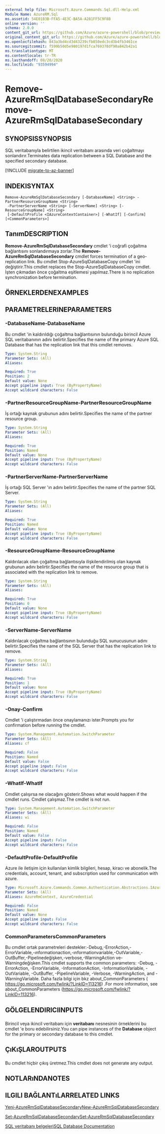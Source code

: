 ```yaml
---
external help file: Microsoft.Azure.Commands.Sql.dll-Help.xml
Module Name: AzureRM.Sql
ms.assetid: 54E01B3B-FFA5-4E3C-BA5A-A281FF5C9F8B
online version: ''
schema: 2.0.0
content_git_url: https://github.com/Azure/azure-powershell/blob/preview/src/ResourceManager/Sql/Commands.Sql/help/Remove-AzureRmSqlDatabaseSecondary.md
original_content_git_url: https://github.com/Azure/azure-powershell/blob/preview/src/ResourceManager/Sql/Commands.Sql/help/Remove-AzureRmSqlDatabaseSecondary.md
ms.openlocfilehash: 843a3bd4cd3d43239cfb850edc3cd3b4fb3461ce
ms.sourcegitcommit: f599b50d5e980197d1fca769378df90a842b42a1
ms.translationtype: MT
ms.contentlocale: tr-TR
ms.lasthandoff: 08/20/2020
ms.locfileid: "93594994"
---
```

# <span data-ttu-id="a70c4-101">Remove-AzureRmSqlDatabaseSecondary</span><span class="sxs-lookup"><span data-stu-id="a70c4-101">Remove-AzureRmSqlDatabaseSecondary</span></span>

## <span data-ttu-id="a70c4-102">SYNOPSIS</span><span class="sxs-lookup"><span data-stu-id="a70c4-102">SYNOPSIS</span></span>
<span data-ttu-id="a70c4-103">SQL veritabanıyla belirtilen ikincil veritabanı arasında veri çoğaltmayı sonlandırır.</span><span class="sxs-lookup"><span data-stu-id="a70c4-103">Terminates data replication between a SQL Database and the specified secondary database.</span></span>

[!INCLUDE [migrate-to-az-banner](../../includes/migrate-to-az-banner.md)]

## <span data-ttu-id="a70c4-104">INDEKI</span><span class="sxs-lookup"><span data-stu-id="a70c4-104">SYNTAX</span></span>

```
Remove-AzureRmSqlDatabaseSecondary [-DatabaseName] <String> -PartnerResourceGroupName <String>
 -PartnerServerName <String> [-ServerName] <String> [-ResourceGroupName] <String>
 [-DefaultProfile <IAzureContextContainer>] [-WhatIf] [-Confirm] [<CommonParameters>]
```

## <span data-ttu-id="a70c4-105">Tanım</span><span class="sxs-lookup"><span data-stu-id="a70c4-105">DESCRIPTION</span></span>
<span data-ttu-id="a70c4-106">**Remove-AzureRmSqlDatabaseSecondary** cmdlet 'i coğrafi çoğaltma bağlantısını sonlandırmaya zorlar.</span><span class="sxs-lookup"><span data-stu-id="a70c4-106">The **Remove-AzureRmSqlDatabaseSecondary** cmdlet forces termination of a geo-replication link.</span></span>
<span data-ttu-id="a70c4-107">Bu cmdlet Stop-AzureSqlDatabaseCopy cmdlet 'ini değiştirir.</span><span class="sxs-lookup"><span data-stu-id="a70c4-107">This cmdlet replaces the Stop-AzureSqlDatabaseCopy cmdlet.</span></span>
<span data-ttu-id="a70c4-108">İşten çıkmadan önce çoğaltma eşitlemesi yapılmaz.</span><span class="sxs-lookup"><span data-stu-id="a70c4-108">There is no replication synchronization before termination.</span></span>

## <span data-ttu-id="a70c4-109">ÖRNEKLERDEN</span><span class="sxs-lookup"><span data-stu-id="a70c4-109">EXAMPLES</span></span>

## <span data-ttu-id="a70c4-110">PARAMETRELERINE</span><span class="sxs-lookup"><span data-stu-id="a70c4-110">PARAMETERS</span></span>

### <span data-ttu-id="a70c4-111">-DatabaseName</span><span class="sxs-lookup"><span data-stu-id="a70c4-111">-DatabaseName</span></span>
<span data-ttu-id="a70c4-112">Bu cmdlet 'in kaldırıldığı çoğaltma bağlantısının bulunduğu birincil Azure SQL veritabanının adını belirtir.</span><span class="sxs-lookup"><span data-stu-id="a70c4-112">Specifies the name of the primary Azure SQL Database that has the replication link that this cmdlet removes.</span></span>

```yaml
Type: System.String
Parameter Sets: (All)
Aliases: 

Required: True
Position: 2
Default value: None
Accept pipeline input: True (ByPropertyName)
Accept wildcard characters: False
```

### <span data-ttu-id="a70c4-113">-PartnerResourceGroupName</span><span class="sxs-lookup"><span data-stu-id="a70c4-113">-PartnerResourceGroupName</span></span>
<span data-ttu-id="a70c4-114">İş ortağı kaynak grubunun adını belirtir.</span><span class="sxs-lookup"><span data-stu-id="a70c4-114">Specifies the name of the partner  resource group.</span></span>

```yaml
Type: System.String
Parameter Sets: (All)
Aliases: 

Required: True
Position: Named
Default value: None
Accept pipeline input: True (ByPropertyName)
Accept wildcard characters: False
```

### <span data-ttu-id="a70c4-115">-PartnerServerName</span><span class="sxs-lookup"><span data-stu-id="a70c4-115">-PartnerServerName</span></span>
<span data-ttu-id="a70c4-116">İş ortağı SQL Server 'ın adını belirtir.</span><span class="sxs-lookup"><span data-stu-id="a70c4-116">Specifies the name of the partner SQL Server.</span></span>

```yaml
Type: System.String
Parameter Sets: (All)
Aliases: 

Required: True
Position: Named
Default value: None
Accept pipeline input: True (ByPropertyName)
Accept wildcard characters: False
```

### <span data-ttu-id="a70c4-117">-ResourceGroupName</span><span class="sxs-lookup"><span data-stu-id="a70c4-117">-ResourceGroupName</span></span>
<span data-ttu-id="a70c4-118">Kaldırılacak olan çoğaltma bağlantısıyla ilişkilendirilmiş olan kaynak grubunun adını belirtir.</span><span class="sxs-lookup"><span data-stu-id="a70c4-118">Specifies the name of the resource group that is associated with the replication link to remove.</span></span>

```yaml
Type: System.String
Parameter Sets: (All)
Aliases: 

Required: True
Position: 0
Default value: None
Accept pipeline input: True (ByPropertyName)
Accept wildcard characters: False
```

### <span data-ttu-id="a70c4-119">-ServerName</span><span class="sxs-lookup"><span data-stu-id="a70c4-119">-ServerName</span></span>
<span data-ttu-id="a70c4-120">Kaldırılacak çoğaltma bağlantısının bulunduğu SQL sunucusunun adını belirtir.</span><span class="sxs-lookup"><span data-stu-id="a70c4-120">Specifies the name of the SQL Server that has the replication link to remove.</span></span>

```yaml
Type: System.String
Parameter Sets: (All)
Aliases: 

Required: True
Position: 1
Default value: None
Accept pipeline input: True (ByPropertyName)
Accept wildcard characters: False
```

### <span data-ttu-id="a70c4-121">-Onay</span><span class="sxs-lookup"><span data-stu-id="a70c4-121">-Confirm</span></span>
<span data-ttu-id="a70c4-122">Cmdlet 'i çalıştırmadan önce onaylamanızı ister.</span><span class="sxs-lookup"><span data-stu-id="a70c4-122">Prompts you for confirmation before running the cmdlet.</span></span>

```yaml
Type: System.Management.Automation.SwitchParameter
Parameter Sets: (All)
Aliases: cf

Required: False
Position: Named
Default value: False
Accept pipeline input: False
Accept wildcard characters: False
```

### <span data-ttu-id="a70c4-123">-WhatIf</span><span class="sxs-lookup"><span data-stu-id="a70c4-123">-WhatIf</span></span>
<span data-ttu-id="a70c4-124">Cmdlet çalışırsa ne olacağını gösterir.</span><span class="sxs-lookup"><span data-stu-id="a70c4-124">Shows what would happen if the cmdlet runs.</span></span>
<span data-ttu-id="a70c4-125">Cmdlet çalışmaz.</span><span class="sxs-lookup"><span data-stu-id="a70c4-125">The cmdlet is not run.</span></span>

```yaml
Type: System.Management.Automation.SwitchParameter
Parameter Sets: (All)
Aliases: wi

Required: False
Position: Named
Default value: False
Accept pipeline input: False
Accept wildcard characters: False
```

### <span data-ttu-id="a70c4-126">-DefaultProfile</span><span class="sxs-lookup"><span data-stu-id="a70c4-126">-DefaultProfile</span></span>
<span data-ttu-id="a70c4-127">Azure ile iletişim için kullanılan kimlik bilgileri, hesap, kiracı ve abonelik.</span><span class="sxs-lookup"><span data-stu-id="a70c4-127">The credentials, account, tenant, and subscription used for communication with azure.</span></span>

```yaml
Type: Microsoft.Azure.Commands.Common.Authentication.Abstractions.IAzureContextContainer
Parameter Sets: (All)
Aliases: AzureRmContext, AzureCredential

Required: False
Position: Named
Default value: None
Accept pipeline input: False
Accept wildcard characters: False
```

### <span data-ttu-id="a70c4-128">CommonParameters</span><span class="sxs-lookup"><span data-stu-id="a70c4-128">CommonParameters</span></span>
<span data-ttu-id="a70c4-129">Bu cmdlet ortak parametreleri destekler:-Debug,-ErrorAction,-ErrorVariable,-ınformationaction,-ınformationvariable,-OutVariable,-OutBuffer,-Pipelinedeğişken,-verbose,-WarningAction ve-Warningdeğişken.</span><span class="sxs-lookup"><span data-stu-id="a70c4-129">This cmdlet supports the common parameters: -Debug, -ErrorAction, -ErrorVariable, -InformationAction, -InformationVariable, -OutVariable, -OutBuffer, -PipelineVariable, -Verbose, -WarningAction, and -WarningVariable.</span></span> <span data-ttu-id="a70c4-130">Daha fazla bilgi için bkz about_CommonParameters ( https://go.microsoft.com/fwlink/?LinkID=113216) .</span><span class="sxs-lookup"><span data-stu-id="a70c4-130">For more information, see about_CommonParameters (https://go.microsoft.com/fwlink/?LinkID=113216).</span></span>

## <span data-ttu-id="a70c4-131">GÖLGELENDIRICI</span><span class="sxs-lookup"><span data-stu-id="a70c4-131">INPUTS</span></span>

###  
<span data-ttu-id="a70c4-132">Birincil veya ikincil veritabanı için **veritabanı** nesnesinin örneklerini bu cmdlet 'e boru edebilirsiniz.</span><span class="sxs-lookup"><span data-stu-id="a70c4-132">You can pipe instances of the **Database** object for the primary or secondary database to this cmdlet.</span></span>

## <span data-ttu-id="a70c4-133">ÇıKıŞLAR</span><span class="sxs-lookup"><span data-stu-id="a70c4-133">OUTPUTS</span></span>

###  
<span data-ttu-id="a70c4-134">Bu cmdlet hiçbir çıkış üretmez.</span><span class="sxs-lookup"><span data-stu-id="a70c4-134">This cmdlet does not generate any output.</span></span>

## <span data-ttu-id="a70c4-135">NOTLARıNDA</span><span class="sxs-lookup"><span data-stu-id="a70c4-135">NOTES</span></span>

## <span data-ttu-id="a70c4-136">ILGILI BAĞLANTıLAR</span><span class="sxs-lookup"><span data-stu-id="a70c4-136">RELATED LINKS</span></span>

[<span data-ttu-id="a70c4-137">Yeni-AzureRmSqlDatabaseSecondary</span><span class="sxs-lookup"><span data-stu-id="a70c4-137">New-AzureRmSqlDatabaseSecondary</span></span>](./New-AzureRmSqlDatabaseSecondary.md)

[<span data-ttu-id="a70c4-138">Set-AzureRmSqlDatabaseSecondary</span><span class="sxs-lookup"><span data-stu-id="a70c4-138">Set-AzureRmSqlDatabaseSecondary</span></span>](./Set-AzureRmSqlDatabaseSecondary.md)

[<span data-ttu-id="a70c4-139">SQL veritabanı belgeleri</span><span class="sxs-lookup"><span data-stu-id="a70c4-139">SQL Database Documentation</span></span>](https://docs.microsoft.com/azure/sql-database/)
